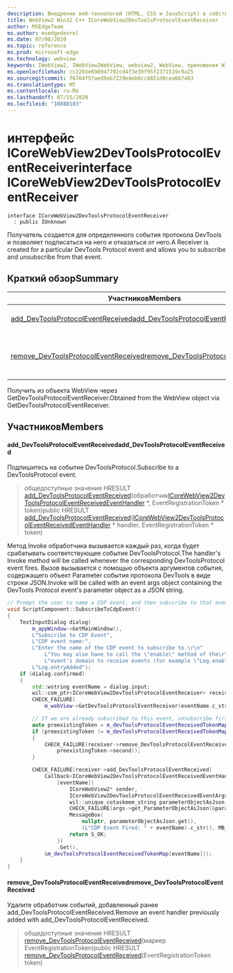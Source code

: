 ```yaml
---
description: Внедрение веб-технологий (HTML, CSS и JavaScript) в собственные приложения с помощью элемента управления Microsoft Edge WebView2
title: WebView2 Win32 C++ ICoreWebView2DevToolsProtocolEventReceiver
author: MSEdgeTeam
ms.author: msedgedevrel
ms.date: 07/08/2020
ms.topic: reference
ms.prod: microsoft-edge
ms.technology: webview
keywords: IWebView2, IWebView2WebView, webview2, WebView, приложения Win32, Win32, EDGE, ICoreWebView2, ICoreWebView2Controller, управление браузером, EDGE HTML, ICoreWebView2DevToolsProtocolEventReceiver
ms.openlocfilehash: cc2203e698947702cd4f3e39f95f2371519c9a25
ms.sourcegitcommit: f6764f57aed9ab7229e4eb6cc8851d0cea667403
ms.translationtype: MT
ms.contentlocale: ru-RU
ms.lasthandoff: 07/15/2020
ms.locfileid: "10880103"
---
```

# <span data-ttu-id="ef940-104">интерфейс ICoreWebView2DevToolsProtocolEventReceiver</span><span class="sxs-lookup"><span data-stu-id="ef940-104">interface ICoreWebView2DevToolsProtocolEventReceiver</span></span> 

```
interface ICoreWebView2DevToolsProtocolEventReceiver
  : public IUnknown
```

<span data-ttu-id="ef940-105">Получатель создается для определенного события протокола DevTools и позволяет подписаться на него и отказаться от него.</span><span class="sxs-lookup"><span data-stu-id="ef940-105">A Receiver is created for a particular DevTools Protocol event and allows you to subscribe and unsubscribe from that event.</span></span>

## <span data-ttu-id="ef940-106">Краткий обзор</span><span class="sxs-lookup"><span data-stu-id="ef940-106">Summary</span></span>

 <span data-ttu-id="ef940-107">Участников</span><span class="sxs-lookup"><span data-stu-id="ef940-107">Members</span></span>                        | <span data-ttu-id="ef940-108">Описания</span><span class="sxs-lookup"><span data-stu-id="ef940-108">Descriptions</span></span>
--------------------------------|---------------------------------------------
[<span data-ttu-id="ef940-109">add_DevToolsProtocolEventReceived</span><span class="sxs-lookup"><span data-stu-id="ef940-109">add_DevToolsProtocolEventReceived</span></span>](#add_devtoolsprotocoleventreceived) | <span data-ttu-id="ef940-110">Подпишитесь на событие DevToolsProtocol.</span><span class="sxs-lookup"><span data-stu-id="ef940-110">Subscribe to a DevToolsProtocol event.</span></span>
[<span data-ttu-id="ef940-111">remove_DevToolsProtocolEventReceived</span><span class="sxs-lookup"><span data-stu-id="ef940-111">remove_DevToolsProtocolEventReceived</span></span>](#remove_devtoolsprotocoleventreceived) | <span data-ttu-id="ef940-112">Удалите обработчик событий, добавленный ранее add_DevToolsProtocolEventReceived.</span><span class="sxs-lookup"><span data-stu-id="ef940-112">Remove an event handler previously added with add_DevToolsProtocolEventReceived.</span></span>

<span data-ttu-id="ef940-113">Получить из объекта WebView через GetDevToolsProtocolEventReceiver.</span><span class="sxs-lookup"><span data-stu-id="ef940-113">Obtained from the WebView object via GetDevToolsProtocolEventReceiver.</span></span>

## <span data-ttu-id="ef940-114">Участников</span><span class="sxs-lookup"><span data-stu-id="ef940-114">Members</span></span>

#### <span data-ttu-id="ef940-115">add_DevToolsProtocolEventReceived</span><span class="sxs-lookup"><span data-stu-id="ef940-115">add_DevToolsProtocolEventReceived</span></span> 

<span data-ttu-id="ef940-116">Подпишитесь на событие DevToolsProtocol.</span><span class="sxs-lookup"><span data-stu-id="ef940-116">Subscribe to a DevToolsProtocol event.</span></span>

> <span data-ttu-id="ef940-117">общедоступные значения HRESULT [add_DevToolsProtocolEventReceived](#add_devtoolsprotocoleventreceived)(обработчик[ICoreWebView2DevToolsProtocolEventReceivedEventHandler](icorewebview2devtoolsprotocoleventreceivedeventhandler.md) \*, EventRegistrationToken \* token)</span><span class="sxs-lookup"><span data-stu-id="ef940-117">public HRESULT [add_DevToolsProtocolEventReceived](#add_devtoolsprotocoleventreceived)([ICoreWebView2DevToolsProtocolEventReceivedEventHandler](icorewebview2devtoolsprotocoleventreceivedeventhandler.md) \* handler, EventRegistrationToken \* token)</span></span>

<span data-ttu-id="ef940-118">Метод Invoke обработчика вызывается каждый раз, когда будет срабатывать соответствующее событие DevToolsProtocol.</span><span class="sxs-lookup"><span data-stu-id="ef940-118">The handler's Invoke method will be called whenever the corresponding DevToolsProtocol event fires.</span></span> <span data-ttu-id="ef940-119">Вызов вызывается с помощью объекта аргументов события, содержащего объект Parameter события протокола DevTools в виде строки JSON.</span><span class="sxs-lookup"><span data-stu-id="ef940-119">Invoke will be called with an event args object containing the DevTools Protocol event's parameter object as a JSON string.</span></span>

```cpp
// Prompt the user to name a CDP event, and then subscribe to that event.
void ScriptComponent::SubscribeToCdpEvent()
{
    TextInputDialog dialog(
        m_appWindow->GetMainWindow(),
        L"Subscribe to CDP Event",
        L"CDP event name:",
        L"Enter the name of the CDP event to subscribe to.\r\n"
            L"You may also have to call the \"enable\" method of the\r\n"
            L"event's domain to receive events (for example \"Log.enable\").\r\n",
        L"Log.entryAdded");
    if (dialog.confirmed)
    {
        std::wstring eventName = dialog.input;
        wil::com_ptr<ICoreWebView2DevToolsProtocolEventReceiver> receiver;
        CHECK_FAILURE(
            m_webView->GetDevToolsProtocolEventReceiver(eventName.c_str(), &receiver));

        // If we are already subscribed to this event, unsubscribe first.
        auto preexistingToken = m_devToolsProtocolEventReceivedTokenMap.find(eventName);
        if (preexistingToken != m_devToolsProtocolEventReceivedTokenMap.end())
        {
            CHECK_FAILURE(receiver->remove_DevToolsProtocolEventReceived(
                preexistingToken->second));
        }

        CHECK_FAILURE(receiver->add_DevToolsProtocolEventReceived(
            Callback<ICoreWebView2DevToolsProtocolEventReceivedEventHandler>(
                [eventName](
                    ICoreWebView2* sender,
                    ICoreWebView2DevToolsProtocolEventReceivedEventArgs* args) -> HRESULT {
                    wil::unique_cotaskmem_string parameterObjectAsJson;
                    CHECK_FAILURE(args->get_ParameterObjectAsJson(&parameterObjectAsJson));
                    MessageBox(
                        nullptr, parameterObjectAsJson.get(),
                        (L"CDP Event Fired: " + eventName).c_str(), MB_OK);
                    return S_OK;
                })
                .Get(),
            &m_devToolsProtocolEventReceivedTokenMap[eventName]));
    }
}
```

#### <span data-ttu-id="ef940-120">remove_DevToolsProtocolEventReceived</span><span class="sxs-lookup"><span data-stu-id="ef940-120">remove_DevToolsProtocolEventReceived</span></span> 

<span data-ttu-id="ef940-121">Удалите обработчик событий, добавленный ранее add_DevToolsProtocolEventReceived.</span><span class="sxs-lookup"><span data-stu-id="ef940-121">Remove an event handler previously added with add_DevToolsProtocolEventReceived.</span></span>

> <span data-ttu-id="ef940-122">общедоступные значения HRESULT [remove_DevToolsProtocolEventReceived](#remove_devtoolsprotocoleventreceived)(маркер EventRegistrationToken)</span><span class="sxs-lookup"><span data-stu-id="ef940-122">public HRESULT [remove_DevToolsProtocolEventReceived](#remove_devtoolsprotocoleventreceived)(EventRegistrationToken token)</span></span>


